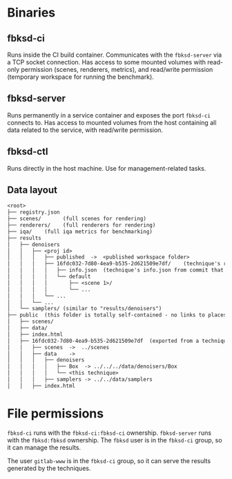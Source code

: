 # Binaries 

## fbksd-ci

Runs inside the CI build container.
Communicates with the `fbksd-server` via a TCP socket connection.
Has access to some mounted volumes with read-only permission (scenes, renderers, metrics),
and read/write permission (temporary workspace for running the benchmark).

## fbksd-server

Runs permanently in a service container and exposes the port `fbksd-ci` connects to.
Has access to mounted volumes from the host containing all data related to the service, with read/write permission.

## fbksd-ctl

Runs directly in the host machine. Use for management-related tasks.

## Data layout

```txt
<root>
├── registry.json
├── scenes/       (full scenes for rendering)
├── renderers/    (full renderers for rendering)
├── iqa/    (full iqa metrics for benchmarking)
├── results
│   ├── denoisers
│   │   ├── <proj id>
│   │   │   ├── published  ->  <published workspace folder> 
│   │   │   ├── 16fdc032-7d80-4ea9-b535-2d621509e7df/    (technique's result folder from a run)
│   │   │   │   ├── info.json  (technique's info.json from commit that fired the run)
│   │   │   │   └── default
│   │   │   │       ├── <scene 1>/
│   │   │   │       └── ...
│   │   │   └── ...
│   │   └── ...
│   └── samplers/ (similar to "results/denoisers")
├── public  (this folder is totally self-contained - no links to places outside of it)
│   ├── scenes/
│   ├── data/
│   ├── index.html
│   ├── 16fdc032-7d80-4ea9-b535-2d621509e7df  (exported from a technique)
│   │   ├── scenes  ->  ../scenes
│   │   ├── data    -> 
│   │   │   ├── denoisers
│   │   │   │   ├── Box  -> ../../../data/denoisers/Box
│   │   │   │   └── <this technique> 
│   │   │   ├── samplers -> ../../data/samplers
│   │   ├── index.html
```

# File permissions

`fbksd-ci` runs with the `fbksd-ci:fbksd-ci` ownership.
`fbksd-server` runs with the `fbksd:fbksd` ownership.
The `fbksd` user is in the `fbksd-ci` group, so it can manage the results.

The user `gitlab-www` is in the `fbksd-ci` group, so it can serve the results generated by the techniques.